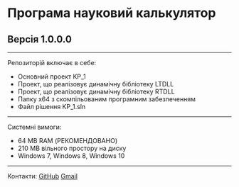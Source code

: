 # Програма науковий калькулятор
## Версія 1.0.0.0
---
Репозиторій включає в себе:
* Основний проект KP_1
* Проект, що реалізовує динамічну бібліотеку LTDLL 
* Проект, що реалізовує динамічну бібліотеку RTDLL
* Папку x64 з скомпільованим програмним забезпеченням
* Файл рішення KP_1.sln
---
Системні вимоги:
* 64 MB RAM (РЕКОМЕНДОВАНО)
* 210 MB вільного простору на диску
* Windows 7, Windows 8, Windows 10
---
Контакти:
[GitHub](https://github.com/Maksym-Ohiienko)
[Gmail](4yrbantyt777@gmail.com)

